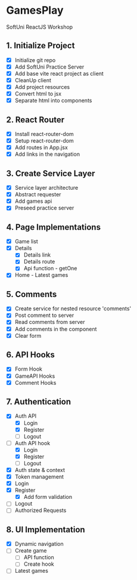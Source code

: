 # GamesPlay

SoftUni ReactJS Workshop

## 1. Initialize Project

- [x] Initialize git repo
- [x] Add SoftUni Practice Server
- [x] Add base vite react project as client
- [x] CleanUp client
- [x] Add project resources
- [x] Convert html to jsx
- [x] Separate html into components

## 2. React Router

- [x] Install react-router-dom
- [x] Setup react-router-dom
- [x] Add routes in App.jsx
- [x] Add links in the navigation

## 3. Create Service Layer

- [x] Service layer architecture
- [x] Abstract requester
- [x] Add games api
- [x] Preseed practice server

## 4. Page Implementations

- [x] Game list
- [x] Details
  - [x] Details link
  - [x] Details route
  - [x] Api function - getOne
- [x] Home - Latest games

## 5. Comments

- [x] Create service for nested resource 'comments'
- [x] Post comment to server
- [x] Read comments from server
- [x] Add comments in the component
- [x] Clear form

## 6. API Hooks

- [x] Form Hook
- [x] GameAPI Hooks
- [x] Comment Hooks

## 7. Authentication

- [x] Auth API
  - [x] Login
  - [x] Register
  - [ ] Logout
- [ ] Auth API hook
  - [x] Login
  - [x] Register
  - [ ] Logout
- [x] Auth state & context
- [x] Token management
- [x] Login
- [x] Register
  - [x] Add form validation
- [ ] Logout
- [ ] Authorized Requests

## 8. UI Implementation

- [x] Dynamic navigation
- [ ] Create game
  - [ ] API function
  - [ ] Create hook
- [ ] Latest games
